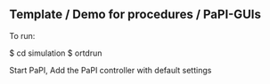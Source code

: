 Template / Demo for procedures / PaPI-GUIs
------------------------------------------

To run:

$ cd simulation
$ ortdrun

Start PaPI, Add the PaPI controller with default settings

